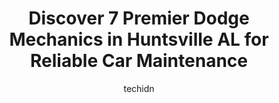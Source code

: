 ---
layout: ampstory
image: https://images.unsplash.com/photo-1618863099278-75222d755814?ixlib=rb-4.0.3&ixid=MnwxMjA3fDB8MHxwaG90by1wYWdlfHx8fGVufDB8fHx8&auto=format&fit=crop&w=640&h=853&q=80
author: techidn
featured: false
description: Looking for reliable and skilled Dodge Mechanic in Huntsville AL, USA? Your search ends here with the 7 best Dodge Mechanic in town. With their expertise and commitment to delivering excepti
title: Discover 7 Premier Dodge Mechanics in Huntsville AL for Reliable Car Maintenance
cover:
   title: Discover 7 Premier Dodge Mechanics in Huntsville AL for Reliable Car Maintenance
   subtitle: Rickpate
   background: https://images.unsplash.com/photo-1618863099278-75222d755814?ixlib=rb-4.0.3&ixid=MnwxMjA3fDB8MHxwaG90by1wYWdlfHx8fGVufDB8fHx8&auto=format&fit=crop&w=640&h=853&q=80

pages: 
 - layout: thirds
   top: <h1>#1 Kevins Auto Repair</h1>
   bottom: "<p>Loved that I was able to request a time over their website, they were quick to get me scheduled. Very friendly in the office with the cutest dog in the back. Kevin was st</p>"
   background: https://www.knot35.com/toplist/wp-content/uploads/2023/06/best-dodge-mechanic-1-in-huntsville-al-1685832567.png
   backgroundblur: true
 - layout: thirds
   top: <h1>#2 Landers McLarty Dodge Chrysler Jeep Ram Service Department</h1>
   bottom: "<p>6533 University Dr NW Unit A, Huntsville, AL 35806, United States</p>"
   background: https://www.knot35.com/toplist/wp-content/uploads/2023/06/best-dodge-mechanic-2-in-huntsville-al-1685832568.jpeg
   cta:
      link: https://www.knot35.com/toplist/discover-7-premier-dodge-mechanics-in-huntsville-al-for-reliable-car-maintenance/
      text: Discover 7 Premier Dodge Mechanics in Huntsville AL for Reliable Car Maintenance
 - layout: thirds
   top: <h1>#3 Harding Auto Repair</h1>
   bottom: "<p>145 Jim Harding Way, Huntsville, AL 35806, United States</p>"
   background: https://www.knot35.com/toplist/wp-content/uploads/2023/06/best-dodge-mechanic-3-in-huntsville-al-1685832568.png
   cta:
      link: https://www.knot35.com/toplist/discover-7-premier-dodge-mechanics-in-huntsville-al-for-reliable-car-maintenance/
      text: Discover 7 Premier Dodge Mechanics in Huntsville AL for Reliable Car Maintenance
 - layout: thirds
   top: <h1>#4 Prestige Automotive</h1>
   bottom: "<p>2221 Memorial Pkwy SW, Huntsville, AL 35801, United States</p>"
   background: https://images.unsplash.com/photo-1489648022186-8f49310909a0?ixlib=rb-4.0.3&ixid=MnwxMjA3fDB8MHxwaG90by1wYWdlfHx8fGVufDB8fHx8&auto=format&fit=crop&w=640&h=853&q=80
   cta:
      link: https://www.knot35.com/toplist/discover-7-premier-dodge-mechanics-in-huntsville-al-for-reliable-car-maintenance/
      text: Discover 7 Premier Dodge Mechanics in Huntsville AL for Reliable Car Maintenance
 - layout: thirds
   top: <h1>#5 DIEHL AUTOMOTIVE</h1>
   bottom: "<p>3300 6th Ave SW, Huntsville, AL 35805, United States</p>"
   background: https://images.unsplash.com/photo-1561679660-d00ee1e0dc8e?ixlib=rb-4.0.3&ixid=MnwxMjA3fDB8MHxwaG90by1wYWdlfHx8fGVufDB8fHx8&auto=format&fit=crop&w=640&h=853&q=80
   cta:
      link: https://www.knot35.com/toplist/discover-7-premier-dodge-mechanics-in-huntsville-al-for-reliable-car-maintenance/
      text: Discover 7 Premier Dodge Mechanics in Huntsville AL for Reliable Car Maintenance
 - layout: thirds
   top: <h1>#6 Johnson Foreign Auto Inc</h1>
   bottom: "<p>1215 Putman Dr NW, Huntsville, AL 35816, United States</p>"
   background: https://images.unsplash.com/photo-1574169208507-84376144848b?ixlib=rb-4.0.3&ixid=MnwxMjA3fDB8MHxwaG90by1wYWdlfHx8fGVufDB8fHx8&auto=format&fit=crop&w=640&h=853&q=80
   cta:
      link: https://www.knot35.com/toplist/discover-7-premier-dodge-mechanics-in-huntsville-al-for-reliable-car-maintenance/
      text: Discover 7 Premier Dodge Mechanics in Huntsville AL for Reliable Car Maintenance
 - layout: thirds
   top: <h1>#7 DK Automotive</h1>
   bottom: "<p>3301 6th Ave SW, Huntsville, AL 35805, United States</p>"
   background: https://images.unsplash.com/photo-1509114397022-ed747cca3f65?ixlib=rb-4.0.3&ixid=MnwxMjA3fDB8MHxwaG90by1wYWdlfHx8fGVufDB8fHx8&auto=format&fit=crop&w=640&h=853&q=80
   cta:
      link: https://www.knot35.com/toplist/discover-7-premier-dodge-mechanics-in-huntsville-al-for-reliable-car-maintenance/
      text: Discover 7 Premier Dodge Mechanics in Huntsville AL for Reliable Car Maintenance
 - layout: thirds
   middle: Continue reading...
   background: https://images.unsplash.com/photo-1567360425618-1594206637d2?ixlib=rb-4.0.3&ixid=MnwxMjA3fDB8MHxwaG90by1wYWdlfHx8fGVufDB8fHx8&auto=format&fit=crop&w=640&h=853&q=80
   cta:
      link: https://www.knot35.com/toplist/discover-7-premier-dodge-mechanics-in-huntsville-al-for-reliable-car-maintenance/
      text: Discover 7 Premier Dodge Mechanics in Huntsville AL for Reliable Car Maintenance
      
---